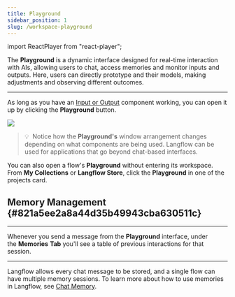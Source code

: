 ```yaml
---
title: Playground
sidebar_position: 1
slug: /workspace-playground
---
```


import ReactPlayer from "react-player";

The **Playground** is a dynamic interface designed for real-time interaction with AIs, allowing users to chat, access memories and monitor inputs and outputs. Here, users can directly prototype and their models, making adjustments and observing different outcomes.


---


As long as you have an [Input or Output](/components-io) component working, you can open it up by clicking the **Playground** button.


![](./1109547993.png)


>   
> 💡  Notice how the **Playground's** window arrangement changes depending on what components are being used. Langflow can be used for applications that go beyond chat-based interfaces.  
> 


You can also open a flow's **Playground** without entering its workspace. From **My Collections** or **Langflow Store**, click the **Playground** in one of the projects card.


<ReactPlayer controls url="https://prod-files-secure.s3.us-west-2.amazonaws.com/09f11537-5a5b-4f56-9e8d-de8ebcfae549/80ac6543-5548-4751-94fd-ddca60c23e62/langflow_playground.mp4?X-Amz-Algorithm=AWS4-HMAC-SHA256&X-Amz-Content-Sha256=UNSIGNED-PAYLOAD&X-Amz-Credential=AKIAT73L2G45HZZMZUHI%2F20240712%2Fus-west-2%2Fs3%2Faws4_request&X-Amz-Date=20240712T214749Z&X-Amz-Expires=3600&X-Amz-Signature=b040c84011d91f8a06cd455c09f0982e313b2745d15058d810b57ae7e12ec75c&X-Amz-SignedHeaders=host&x-id=GetObject" />


## Memory Management {#821a5ee2a8a44d35b49943cba630511c}


---


Whenever you send a message from the **Playground** interface, under the **Memories** **Tab** you'll see a table of previous interactions for that session.


---


Langflow allows every chat message to be stored, and a single flow can have multiple memory sessions. To learn more about how to use memories in Langflow, see [Chat Memory](/guides-chat-memory).

